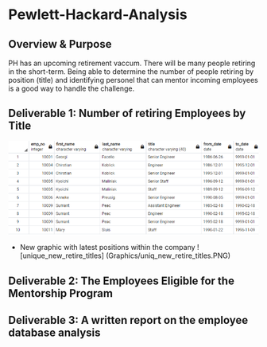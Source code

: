 # Pewlett-Hackard-Analysis

## Overview & Purpose

PH has an upcoming retirement vaccum.  There will be many people retiring in the short-term.  Being able to determine the number of people retiring by position (title) and identifying personel that can mentor incoming employees is a good way to handle the challenge.

## Deliverable 1: Number of retiring Employees by Title
![Retire_titles](Graphics/Retire_titles.PNG)

* New graphic with latest positions within the company
![unique_new_retire_titles] (Graphics/uniq_new_retire_titles.PNG)

## Deliverable 2: The Employees Eligible for the Mentorship Program


## Deliverable 3:  A written report on the employee database analysis

